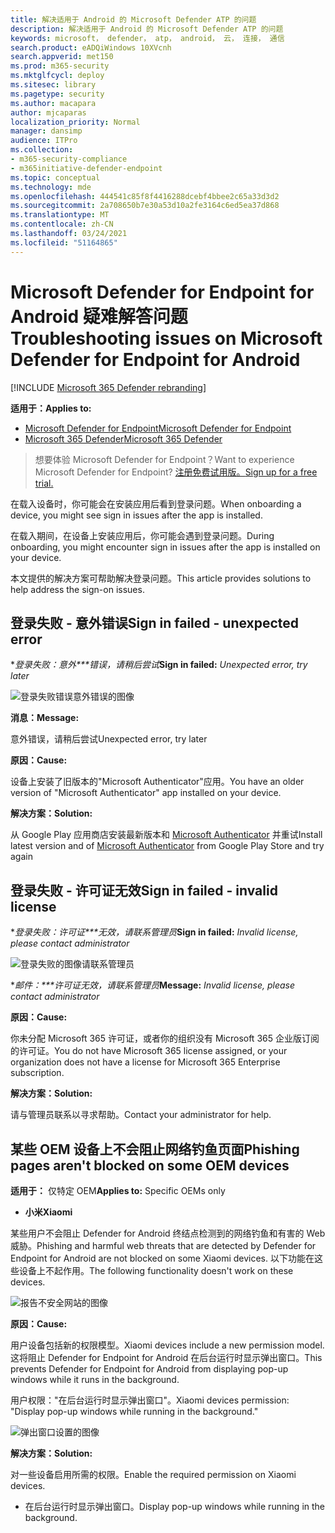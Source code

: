 ```yaml
---
title: 解决适用于 Android 的 Microsoft Defender ATP 的问题
description: 解决适用于 Android 的 Microsoft Defender ATP 的问题
keywords: microsoft， defender， atp， android， 云， 连接， 通信
search.product: eADQiWindows 10XVcnh
search.appverid: met150
ms.prod: m365-security
ms.mktglfcycl: deploy
ms.sitesec: library
ms.pagetype: security
ms.author: macapara
author: mjcaparas
localization_priority: Normal
manager: dansimp
audience: ITPro
ms.collection:
- m365-security-compliance
- m365initiative-defender-endpoint
ms.topic: conceptual
ms.technology: mde
ms.openlocfilehash: 444541c85f8f4416288dcebf4bbee2c65a33d3d2
ms.sourcegitcommit: 2a708650b7e30a53d10a2fe3164c6ed5ea37d868
ms.translationtype: MT
ms.contentlocale: zh-CN
ms.lasthandoff: 03/24/2021
ms.locfileid: "51164865"
---
```

# <a name="troubleshooting-issues-on-microsoft-defender-for-endpoint-for-android"></a><span data-ttu-id="c5c5d-104">Microsoft Defender for Endpoint for Android 疑难解答问题</span><span class="sxs-lookup"><span data-stu-id="c5c5d-104">Troubleshooting issues on Microsoft Defender for Endpoint for Android</span></span>

[!INCLUDE [Microsoft 365 Defender rebranding](../../includes/microsoft-defender.md)]

<span data-ttu-id="c5c5d-105">**适用于：**</span><span class="sxs-lookup"><span data-stu-id="c5c5d-105">**Applies to:**</span></span>
- [<span data-ttu-id="c5c5d-106">Microsoft Defender for Endpoint</span><span class="sxs-lookup"><span data-stu-id="c5c5d-106">Microsoft Defender for Endpoint</span></span>](https://go.microsoft.com/fwlink/p/?linkid=2154037)
- [<span data-ttu-id="c5c5d-107">Microsoft 365 Defender</span><span class="sxs-lookup"><span data-stu-id="c5c5d-107">Microsoft 365 Defender</span></span>](https://go.microsoft.com/fwlink/?linkid=2118804)

> <span data-ttu-id="c5c5d-108">想要体验 Microsoft Defender for Endpoint？</span><span class="sxs-lookup"><span data-stu-id="c5c5d-108">Want to experience Microsoft Defender for Endpoint?</span></span> [<span data-ttu-id="c5c5d-109">注册免费试用版。</span><span class="sxs-lookup"><span data-stu-id="c5c5d-109">Sign up for a free trial.</span></span>](https://www.microsoft.com/microsoft-365/windows/microsoft-defender-atp?ocid=docs-wdatp-exposedapis-abovefoldlink) 

<span data-ttu-id="c5c5d-110">在载入设备时，你可能会在安装应用后看到登录问题。</span><span class="sxs-lookup"><span data-stu-id="c5c5d-110">When onboarding a device, you might see sign in issues after the app is installed.</span></span>

<span data-ttu-id="c5c5d-111">在载入期间，在设备上安装应用后，你可能会遇到登录问题。</span><span class="sxs-lookup"><span data-stu-id="c5c5d-111">During onboarding, you might encounter sign in issues after the app is installed on your device.</span></span>

<span data-ttu-id="c5c5d-112">本文提供的解决方案可帮助解决登录问题。</span><span class="sxs-lookup"><span data-stu-id="c5c5d-112">This article provides solutions to help address the sign-on issues.</span></span>  

## <a name="sign-in-failed---unexpected-error"></a><span data-ttu-id="c5c5d-113">登录失败 - 意外错误</span><span class="sxs-lookup"><span data-stu-id="c5c5d-113">Sign in failed - unexpected error</span></span>
<span data-ttu-id="c5c5d-114">\**登录失败：意外\*\*\*错误，请稍后尝试*</span><span class="sxs-lookup"><span data-stu-id="c5c5d-114">**Sign in failed:** *Unexpected error, try later*</span></span>

![登录失败错误意外错误的图像](images/f9c3bad127d636c1f150d79814f35d4c.png)

<span data-ttu-id="c5c5d-116">**消息：**</span><span class="sxs-lookup"><span data-stu-id="c5c5d-116">**Message:**</span></span>

<span data-ttu-id="c5c5d-117">意外错误，请稍后尝试</span><span class="sxs-lookup"><span data-stu-id="c5c5d-117">Unexpected error, try later</span></span>

<span data-ttu-id="c5c5d-118">**原因：**</span><span class="sxs-lookup"><span data-stu-id="c5c5d-118">**Cause:**</span></span>

<span data-ttu-id="c5c5d-119">设备上安装了旧版本的"Microsoft Authenticator"应用。</span><span class="sxs-lookup"><span data-stu-id="c5c5d-119">You have an older version of "Microsoft Authenticator" app installed on your device.</span></span>

<span data-ttu-id="c5c5d-120">**解决方案：**</span><span class="sxs-lookup"><span data-stu-id="c5c5d-120">**Solution:**</span></span>

<span data-ttu-id="c5c5d-121">从 Google Play 应用商店安装最新版本和 [Microsoft Authenticator](https://play.google.com/store/apps/details?androidid=com.azure.authenticator) 并重试</span><span class="sxs-lookup"><span data-stu-id="c5c5d-121">Install latest version and of [Microsoft Authenticator](https://play.google.com/store/apps/details?androidid=com.azure.authenticator) from Google Play Store and try again</span></span>

## <a name="sign-in-failed---invalid-license"></a><span data-ttu-id="c5c5d-122">登录失败 - 许可证无效</span><span class="sxs-lookup"><span data-stu-id="c5c5d-122">Sign in failed - invalid license</span></span>

<span data-ttu-id="c5c5d-123">\**登录失败：许可证\*\*\*无效，请联系管理员*</span><span class="sxs-lookup"><span data-stu-id="c5c5d-123">**Sign in failed:** *Invalid license, please contact administrator*</span></span>

![登录失败的图像请联系管理员](images/920e433f440fa1d3d298e6a2a43d4811.png)

<span data-ttu-id="c5c5d-125">\**邮件：\*\*\*许可证无效，请联系管理员*</span><span class="sxs-lookup"><span data-stu-id="c5c5d-125">**Message:** *Invalid license, please contact administrator*</span></span>

<span data-ttu-id="c5c5d-126">**原因：**</span><span class="sxs-lookup"><span data-stu-id="c5c5d-126">**Cause:**</span></span>

<span data-ttu-id="c5c5d-127">你未分配 Microsoft 365 许可证，或者你的组织没有 Microsoft 365 企业版订阅的许可证。</span><span class="sxs-lookup"><span data-stu-id="c5c5d-127">You do not have Microsoft 365 license assigned, or your organization does not have a license for Microsoft 365 Enterprise subscription.</span></span>

<span data-ttu-id="c5c5d-128">**解决方案：**</span><span class="sxs-lookup"><span data-stu-id="c5c5d-128">**Solution:**</span></span>

<span data-ttu-id="c5c5d-129">请与管理员联系以寻求帮助。</span><span class="sxs-lookup"><span data-stu-id="c5c5d-129">Contact your administrator for help.</span></span>

## <a name="phishing-pages-arent-blocked-on-some-oem-devices"></a><span data-ttu-id="c5c5d-130">某些 OEM 设备上不会阻止网络钓鱼页面</span><span class="sxs-lookup"><span data-stu-id="c5c5d-130">Phishing pages aren't blocked on some OEM devices</span></span>

<span data-ttu-id="c5c5d-131">**适用于：** 仅特定 OEM</span><span class="sxs-lookup"><span data-stu-id="c5c5d-131">**Applies to:** Specific OEMs only</span></span>

-   <span data-ttu-id="c5c5d-132">**小米**</span><span class="sxs-lookup"><span data-stu-id="c5c5d-132">**Xiaomi**</span></span>

<span data-ttu-id="c5c5d-133">某些用户不会阻止 Defender for Android 终结点检测到的网络钓鱼和有害的 Web 威胁。</span><span class="sxs-lookup"><span data-stu-id="c5c5d-133">Phishing and harmful web threats that are detected by Defender for Endpoint for Android are not blocked on some Xiaomi devices.</span></span> <span data-ttu-id="c5c5d-134">以下功能在这些设备上不起作用。</span><span class="sxs-lookup"><span data-stu-id="c5c5d-134">The following functionality doesn't work on these devices.</span></span>

![报告不安全网站的图像](images/0c04975c74746a5cdb085e1d9386e713.png)


<span data-ttu-id="c5c5d-136">**原因：**</span><span class="sxs-lookup"><span data-stu-id="c5c5d-136">**Cause:**</span></span>

<span data-ttu-id="c5c5d-137">用户设备包括新的权限模型。</span><span class="sxs-lookup"><span data-stu-id="c5c5d-137">Xiaomi devices include a new permission model.</span></span> <span data-ttu-id="c5c5d-138">这将阻止 Defender for Endpoint for Android 在后台运行时显示弹出窗口。</span><span class="sxs-lookup"><span data-stu-id="c5c5d-138">This prevents Defender for Endpoint for Android from displaying pop-up windows while it runs in the background.</span></span>

<span data-ttu-id="c5c5d-139">用户权限："在后台运行时显示弹出窗口"。</span><span class="sxs-lookup"><span data-stu-id="c5c5d-139">Xiaomi devices permission: "Display pop-up windows while running in the background."</span></span>

![弹出窗口设置的图像](images/6e48e7b29daf50afddcc6c8c7d59fd64.png)

<span data-ttu-id="c5c5d-141">**解决方案：**</span><span class="sxs-lookup"><span data-stu-id="c5c5d-141">**Solution:**</span></span>

<span data-ttu-id="c5c5d-142">对一些设备启用所需的权限。</span><span class="sxs-lookup"><span data-stu-id="c5c5d-142">Enable the required permission on Xiaomi devices.</span></span>

- <span data-ttu-id="c5c5d-143">在后台运行时显示弹出窗口。</span><span class="sxs-lookup"><span data-stu-id="c5c5d-143">Display pop-up windows while running in the background.</span></span>
